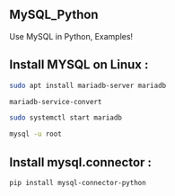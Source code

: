 ## MySQL_Python
Use MySQL in Python, Examples!

## Install MYSQL on Linux :
```bash
sudo apt install mariadb-server mariadb
```
```bash
mariadb-service-convert
```
```bash
sudo systemctl start mariadb
```
```bash
mysql -u root
```

## Install mysql.connector :
```bash
pip install mysql-connector-python
```
